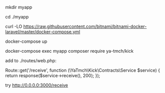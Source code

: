 mkdir myapp

cd ./myapp

curl -LO https://raw.githubusercontent.com/bitnami/bitnami-docker-laravel/master/docker-compose.yml

docker-compose up

docker-compose exec myapp composer require ya-tmch/kick

add to ./routes/web.php:

Route::get('/receive', function (\YaTmch\Kick\Contracts\Service $service) {
    return response($service->receive(), 200);
});

try http://0.0.0.0:3000/receive
